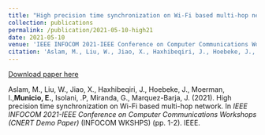```yaml
---
title: "High precision time synchronization on Wi-Fi based multi-hop network"
collection: publications
permalink: /publication/2021-05-10-high21
date: 2021-05-10
venue: 'IEEE INFOCOM 2021-IEEE Conference on Computer Communications Workshops (CNERT)'
citation: 'Aslam, M., Liu, W., Jiao, X., Haxhibeqiri, J., Hoebeke, J., Moerman, I.,<b>Municio, E.</b>, Isolani, .P, Miranda, G., Marquez-Barja, J. (2021). High precision time synchronization on Wi-Fi based multi-hop network. In <i>IEEE INFOCOM 2021-IEEE Conference on Computer Communications Workshops (CNERT Demo Paper) </i> (INFOCOM WKSHPS)  (pp. 1-2). IEEE.'
---
```


[Download paper here](https://biblio.ugent.be/publication/8709058/file/8709060.pdf)

Aslam, M., Liu, W., Jiao, X., Haxhibeqiri, J., Hoebeke, J., Moerman, I.,<b>Municio, E.</b>, Isolani, .P, Miranda, G., Marquez-Barja, J. (2021). High precision time synchronization on Wi-Fi based multi-hop network. In <i>IEEE INFOCOM 2021-IEEE Conference on Computer Communications Workshops (CNERT Demo Paper) </i> (INFOCOM WKSHPS)  (pp. 1-2). IEEE.
